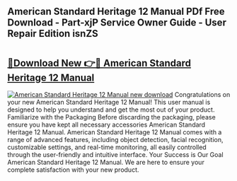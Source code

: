 ## American Standard Heritage 12 Manual PDf Free Download - Part-xjP Service Owner Guide - User Repair Edition isnZS

# <h2><a href="http://bc82150.oget.top/?id=American+Standard+Heritage+12+Manual">🔗Download New 👉🔴 American Standard Heritage 12 Manual</a></h2>

[![American Standard Heritage 12 Manual new download](https://i.imgur.com/5g1atiW.png)](http://bc82150.oget.top/?id=American+Standard+Heritage+12+Manual)
Congratulations on your new American Standard Heritage 12 Manual! This user manual is designed to help you understand and get the most out of your product. Familiarize with the Packaging Before discarding the packaging, please ensure you have kept all necessary accessories American Standard Heritage 12 Manual. American Standard Heritage 12 Manual comes with a range of advanced features, including object detection, facial recognition, customizable settings, and real-time monitoring, all easily controlled through the user-friendly and intuitive interface. Your Success is Our Goal American Standard Heritage 12 Manual. We are here to ensure your complete satisfaction with your new product.
